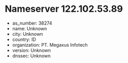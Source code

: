 # Nameserver 122.102.53.89

* as_number: 38274
* name: Unknown
* city: Unknown
* country: ID
* organization: PT. Megaxus Infotech
* version: Unknown
* dnssec: Unknown
